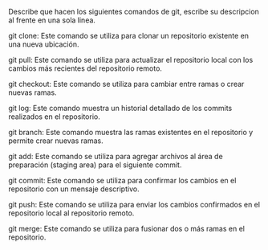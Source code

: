 Describe que hacen los siguientes comandos de git, escribe su descripcion al frente en una sola linea.

git clone: Este comando se utiliza para clonar un repositorio existente en una nueva ubicación.

git pull: Este comando se utiliza para actualizar el repositorio local con los cambios más recientes del repositorio remoto.

git checkout: Este comando se utiliza para cambiar entre ramas o crear nuevas ramas.

git log: Este comando muestra un historial detallado de los commits realizados en el repositorio.

git branch: Este comando muestra las ramas existentes en el repositorio y permite crear nuevas ramas.

git add: Este comando se utiliza para agregar archivos al área de preparación (staging area) para el siguiente commit.

git commit: Este comando se utiliza para confirmar los cambios en el repositorio con un mensaje descriptivo.

git push: Este comando se utiliza para enviar los cambios confirmados en el repositorio local al repositorio remoto.

git merge: Este comando se utiliza para fusionar dos o más ramas en el repositorio.